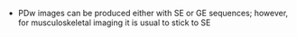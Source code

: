 - PDw images can be produced either with SE or GE sequences; however, for musculoskeletal imaging it is usual to stick to SE